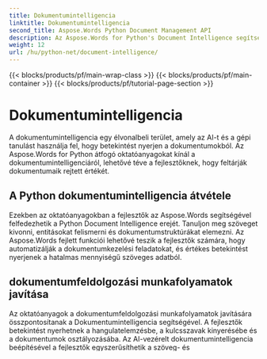 ```yaml
---
title: Dokumentumintelligencia
linktitle: Dokumentumintelligencia
second_title: Aspose.Words Python Document Management API
description: Az Aspose.Words for Python's Document Intelligence segítségével értékes betekintést nyerhet dokumentumaiból. Automatizálja az elemzést, a szövegkivonást és az osztályozást.
weight: 12
url: /hu/python-net/document-intelligence/
---
```


{{< blocks/products/pf/main-wrap-class >}}
{{< blocks/products/pf/main-container >}}
{{< blocks/products/pf/tutorial-page-section >}}

# Dokumentumintelligencia


A dokumentumintelligencia egy élvonalbeli terület, amely az AI-t és a gépi tanulást használja fel, hogy betekintést nyerjen a dokumentumokból. Az Aspose.Words for Python átfogó oktatóanyagokat kínál a dokumentumintelligenciáról, lehetővé téve a fejlesztőknek, hogy feltárják dokumentumaik rejtett értékét.

## A Python dokumentumintelligencia átvétele

Ezekben az oktatóanyagokban a fejlesztők az Aspose.Words segítségével felfedezhetik a Python Document Intelligence erejét. Tanuljon meg szöveget kivonni, entitásokat felismerni és dokumentumstruktúrákat elemezni. Az Aspose.Words fejlett funkciói lehetővé teszik a fejlesztők számára, hogy automatizálják a dokumentumkezelési feladatokat, és értékes betekintést nyerjenek a hatalmas mennyiségű szöveges adatból.

## dokumentumfeldolgozási munkafolyamatok javítása

Az oktatóanyagok a dokumentumfeldolgozási munkafolyamatok javítására összpontosítanak a Dokumentumintelligencia segítségével. A fejlesztők betekintést nyerhetnek a hangulatelemzésbe, a kulcsszavak kinyerésébe és a dokumentumok osztályozásába. Az AI-vezérelt dokumentumintelligencia beépítésével a fejlesztők egyszerűsíthetik a szöveg- és dokumentumfeldolgozási feladatokat, javítva a termelékenységet és a döntéshozatalt.

## Erősítse meg dokumentumkezelését

A Document Intelligence elsajátításával az Aspose.Words for Python segítségével a fejlesztők felerősíthetik dokumentumkezelési képességeiket. Az oktatóanyagok lépésről lépésre szóló utasításokat, kódmintákat és gyakorlati példákat tartalmaznak, amelyek lehetővé teszik a fejlesztők számára, hogy kiaknázzák a Dokumentumintelligencia lehetőségét az intelligensebb, adatvezérelt dokumentumfeldolgozás és -kezelés érdekében. Használja ezeket az oktatóanyagokat, hogy dokumentumait vállalkozása számára értékes eszközökké alakítsa.

## Python dokumentumintelligencia oktatóanyagok
### [Mesterdokumentum-intelligencia](./master-document-intelligence/)
Dokumentum-intelligencia elsajátítása az Aspose.Words for Python segítségével. A munkafolyamatok automatizálása, az adatok elemzése és a dokumentumok hatékony feldolgozása. Kezdje el most!
{{< /blocks/products/pf/tutorial-page-section >}}

{{< /blocks/products/pf/main-container >}}
{{< /blocks/products/pf/main-wrap-class >}}

{{< blocks/products/products-backtop-button >}}
